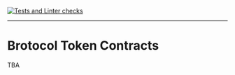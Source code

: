 [![Tests and Linter checks](https://github.com/block42-blockchain-company/brotocol-token-contracts/actions/workflows/basic.yml/badge.svg)](https://github.com/block42-blockchain-company/brotocol-token-contracts/actions/workflows/basic.yml)

---
# Brotocol Token Contracts

TBA